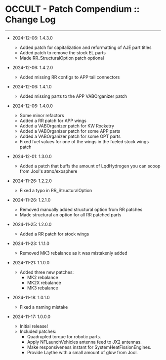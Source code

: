 # OCCULT - Patch Compendium :: Change Log
- - -

* 2024-12-06: 1.4.3.0
	+ Added patch for capitalization and reformatting of AJE part titles
	+ Added patch to remove the stock EL parts
	+ Made RR_StructuralOption patch optional

* 2024-12-06: 1.4.2.0
	+ Added missing RR configs to APP tail connectors
	
* 2024-12-06: 1.4.1.0
	+ Added missing parts to the APP VABOrganizer patch

* 2024-12-06: 1.4.0.0
	+ Some minor refactors
	+ Added a RR patch for APP wings
	+ Added a VABOrganizer patch for KW Rocketry
	+ Added a VABOrganizer patch for some APP parts
	+ Added a VABOrganizer patch for some OPT parts
	+ Fixed fuel values for one of the wings in the fueled stock wings patch

* 2024-12-01: 1.3.0.0
	+ Added a patch that buffs the amount of LqdHydrogen you can scoop from Jool's atmo/exosphere
	
* 2024-11-26: 1.2.2.0
	+ Fixed a typo in RR_StructuralOption

* 2024-11-26: 1.2.1.0
	+ Removed manually added structural option from RR patches
	+ Made structural an option for all RR patched parts

* 2024-11-25: 1.2.0.0
	+ Added a RR patch for stock wings

* 2024-11-23: 1.1.1.0
	+ Removed MK3 rebalance as it was mistakenly added

* 2024-11-21: 1.1.0.0
	+ Added three new patches:
		- MK2 rebalance
		- MK2X rebalance
		- MK3 rebalance

* 2024-11-18: 1.0.1.0
	+ Fixed a naming mistake

* 2024-11-17: 1.0.0.0
	+ Initial release!
	+ Included patches:
		- Quadrupled torque for robotic parts.
		- Apply NFLaunchVehicles antenna feed to JX2 antennas.
		- Make responsiveness instant for SystemHeatFissionEngines.
		- Provide Laythe with a small amount of glow from Jool.